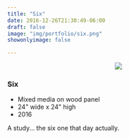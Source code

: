 ```yaml
---
title: "Six"
date: 2016-12-26T21:30:49-06:00
draft: false
image: "img/portfolio/six.png"
showonlyimage: false

---
```

<p align="center"><img src="/img/portfolio/six.png">

<h3>Six</h3>

* Mixed media on wood panel
* 24" wide x 24" high
* 2016

A study... the six one that day actually.
